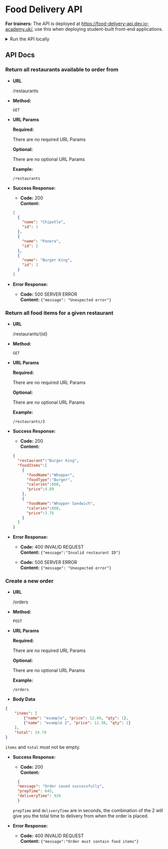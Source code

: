 # Food Delivery API

**For trainers:** The API is deployed at https://food-delivery-api.dev.io-academy.uk/, use this when deploying student-built front-end applications.

<details>
<summary>Run the API locally</summary>

Clone this repo:

```bash
git clone git@github.com:iO-Academy/food-delivery-api.git
```

Once cloned, move into the `food-delivery-api` directory:

```bash
cd food-delivery-api
```

Then you must install the slim components by running:

```bash
composer install
```

To run the application locally:
```bash
composer start
```
**Do not close this terminal tab, it is a running process.**

The API will now be accessible at `http://localhost:8080/`.

That's it! Now go build something cool.
</details>

## API Docs

### Return all restaurants available to order from

* **URL**

  /restaurants

* **Method:**

  `GET`

* **URL Params**

  **Required:**

  There are no required URL Params

  **Optional:**

  There are no optional URL Params

  **Example:**

  `/restaurants`

* **Success Response:**

    * **Code:** 200 <br />
      **Content:** <br />

  ```json
  [
    {
      "name": "Chipotle",
      "id": 1
    },
    {
      "name": "Panera",
      "id": 2
    },
    {
      "name": "Burger King",
      "id": 3
    }
  ]
  ```

* **Error Response:**

    * **Code:** 500 SERVER ERROR <br />
      **Content:** `{"message": "Unexpected error"}`

### Return all food items for a given restaurant

* **URL**

  /restaurants/{id}

* **Method:**

  `GET`

* **URL Params**

  **Required:**

  There are no required URL Params

  **Optional:**

  There are no optional URL Params

  **Example:**

  `/restaurants/3`

* **Success Response:**

    * **Code:** 200 <br />
      **Content:** <br />

  ```json
  {
    "restaurant":"Burger King",
    "foodItems":[
      {
        "foodName":"Whopper",
        "foodType":"Burger",
        "calories":660,
        "price":4.89
      },
      {
        "foodName":"Whopper Sandwich",
        "calories":660,
        "price":3.76
      }
    ]
  }
  ```

* **Error Response:**

    * **Code:** 400 INVALID REQUEST <br />
      **Content:** `{"message":"Invalid restaurant ID"}`

    * **Code:** 500 SERVER ERROR <br />
      **Content:** `{"message": "Unexpected error"}`

### Create a new order

* **URL**

  /orders

* **Method:**

  `POST`

* **URL Params**

  **Required:**

  There are no required URL Params

  **Optional:**

  There are no optional URL Params

  **Example:**

  `/orders`

* **Body Data**

```json
{
    "items": [
        {"name": "example", "price": 12.49, "qty": 1},
        {"name": "example 2", "price": 12.30, "qty": 1}
    ],
    "total": 24.79
}
```

`items` and `total` must not be empty.

* **Success Response:**

    * **Code:** 200 <br />
      **Content:** <br />

  ```json
    {
    "message": "Order saved successfully",
    "prepTime": 645,
    "deliveryTime": 926
    }
  ```
  `prepTime` and `deliveryTime` are in seconds, the combination of the 2 will give you the total time to delivery from when the order is placed.
  

* **Error Response:**

    * **Code:** 400 INVALID REQUEST <br />
      **Content:** `{"message":"Order must contain food items"}`
